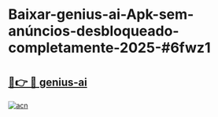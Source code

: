 # Baixar-genius-ai-Apk-sem-anúncios-desbloqueado-completamente-2025-#6fwz1

# <h2><a href="https://ainizakaria.my?title=genius-ai&ref=24M">🔗👉 🔴 genius-ai</a></h2>

[![acn](https://github.com/user-attachments/assets/0f9c940e-d8b0-45ae-aac7-cd30a18b3e1c)](https://ainizakaria.my?title=genius-ai&ref=24M)

